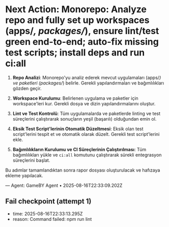 # Next Action: Monorepo: Analyze repo and fully set up workspaces (apps/*, packages/*), ensure lint/test green end-to-end; auto-fix missing test scripts; install deps and run ci:all

1. **Repo Analizi**: Monorepo'yu analiz ederek mevcut uygulamaları (apps/*) ve paketleri (packages/*) belirle. Gerekli yapılandırmaları ve bağımlılıkları gözden geçir.

2. **Workspace Kurulumu**: Belirlenen uygulama ve paketler için workspace'leri kur. Gerekli dosya ve dizin yapılandırmalarını oluştur.

3. **Lint ve Test Kontrolü**: Tüm uygulamalarda ve paketlerde linting ve test süreçlerini çalıştırarak sonuçların yeşil (başarılı) olduğundan emin ol.

4. **Eksik Test Script'lerinin Otomatik Düzeltmesi**: Eksik olan test script'lerini tespit et ve otomatik olarak düzelt. Gerekli test script'lerini ekle.

5. **Bağımlılıkların Kurulumu ve CI Süreçlerinin Çalıştırılması**: Tüm bağımlılıkları yükle ve `ci:all` komutunu çalıştırarak sürekli entegrasyon süreçlerini başlat. 

Bu adımlar tamamlandıktan sonra rapor dosyası oluşturulacak ve hafızaya ekleme yapılacak.

— Agent: GameBY Agent • 2025-08-16T22:33:09.202Z


## Fail checkpoint (attempt 1)
- time: 2025-08-16T22:33:13.295Z
- reason: Command failed: npm run lint
